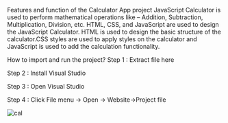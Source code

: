 Features and function of the Calculator App project
JavaScript Calculator is used to perform mathematical operations like – Addition, Subtraction, Multiplication, Division, etc. HTML, CSS, and JavaScript are used to design the JavaScript Calculator. HTML is used to design the basic structure of the calculator.CSS styles are used to apply styles on the calculator and JavaScript is used to add the calculation functionality.

How to import and run the project?
Step 1 : Extract file here

Step 2 : Install Visual Studio 

Step 3 : Open Visual Studio

Step 4 : Click File menu -> Open -> Website->Project file

![cal](https://github.com/user-attachments/assets/86f33b42-954e-4f1d-9ac2-62630738db83)
